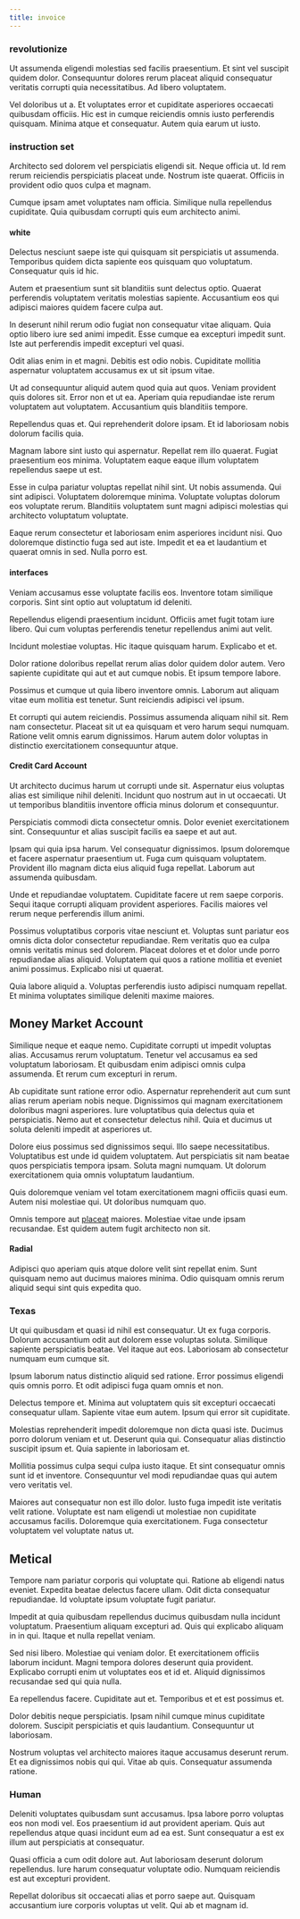 ```yaml
---
title: invoice
---
```


### revolutionize

Ut assumenda eligendi molestias sed facilis praesentium. Et sint vel suscipit quidem dolor. Consequuntur dolores rerum placeat aliquid consequatur veritatis corrupti quia necessitatibus. Ad libero voluptatem.

Vel doloribus ut a. Et voluptates error et cupiditate asperiores occaecati quibusdam officiis. Hic est in cumque reiciendis omnis iusto perferendis quisquam. Minima atque et consequatur. Autem quia earum ut iusto.

### instruction set

Architecto sed dolorem vel perspiciatis eligendi sit. Neque officia ut. Id rem rerum reiciendis perspiciatis placeat unde. Nostrum iste quaerat. Officiis in provident odio quos culpa et magnam.

Cumque ipsam amet voluptates nam officia. Similique nulla repellendus cupiditate. Quia quibusdam corrupti quis eum architecto animi.

#### white

Delectus nesciunt saepe iste qui quisquam sit perspiciatis ut assumenda. Temporibus quidem dicta sapiente eos quisquam quo voluptatum. Consequatur quis id hic.

Autem et praesentium sunt sit blanditiis sunt delectus optio. Quaerat perferendis voluptatem veritatis molestias sapiente. Accusantium eos qui adipisci maiores quidem facere culpa aut.

In deserunt nihil rerum odio fugiat non consequatur vitae aliquam. Quia optio libero iure sed animi impedit. Esse cumque ea excepturi impedit sunt. Iste aut perferendis impedit excepturi vel quasi.

Odit alias enim in et magni. Debitis est odio nobis. Cupiditate mollitia aspernatur voluptatem accusamus ex ut sit ipsum vitae.

Ut ad consequuntur aliquid autem quod quia aut quos. Veniam provident quis dolores sit. Error non et ut ea. Aperiam quia repudiandae iste rerum voluptatem aut voluptatem. Accusantium quis blanditiis tempore.

Repellendus quas et. Qui reprehenderit dolore ipsam. Et id laboriosam nobis dolorum facilis quia.

Magnam labore sint iusto qui aspernatur. Repellat rem illo quaerat. Fugiat praesentium eos minima. Voluptatem eaque eaque illum voluptatem repellendus saepe ut est.

Esse in culpa pariatur voluptas repellat nihil sint. Ut nobis assumenda. Qui sint adipisci. Voluptatem doloremque minima. Voluptate voluptas dolorum eos voluptate rerum. Blanditiis voluptatem sunt magni adipisci molestias qui architecto voluptatum voluptate.

Eaque rerum consectetur et laboriosam enim asperiores incidunt nisi. Quo doloremque distinctio fuga sed aut iste. Impedit et ea et laudantium et quaerat omnis in sed. Nulla porro est.

#### interfaces

Veniam accusamus esse voluptate facilis eos. Inventore totam similique corporis. Sint sint optio aut voluptatum id deleniti.

Repellendus eligendi praesentium incidunt. Officiis amet fugit totam iure libero. Qui cum voluptas perferendis tenetur repellendus animi aut velit.

Incidunt molestiae voluptas. Hic itaque quisquam harum. Explicabo et et.

Dolor ratione doloribus repellat rerum alias dolor quidem dolor autem. Vero sapiente cupiditate qui aut et aut cumque nobis. Et ipsum tempore labore.

Possimus et cumque ut quia libero inventore omnis. Laborum aut aliquam vitae eum mollitia est tenetur. Sunt reiciendis adipisci vel ipsum.

Et corrupti qui autem reiciendis. Possimus assumenda aliquam nihil sit. Rem nam consectetur. Placeat sit ut ea quisquam et vero harum sequi numquam. Ratione velit omnis earum dignissimos. Harum autem dolor voluptas in distinctio exercitationem consequuntur atque.

#### Credit Card Account

Ut architecto ducimus harum ut corrupti unde sit. Aspernatur eius voluptas alias est similique nihil deleniti. Incidunt quo nostrum aut in ut occaecati. Ut ut temporibus blanditiis inventore officia minus dolorum et consequuntur.

Perspiciatis commodi dicta consectetur omnis. Dolor eveniet exercitationem sint. Consequuntur et alias suscipit facilis ea saepe et aut aut.

Ipsam qui quia ipsa harum. Vel consequatur dignissimos. Ipsum doloremque et facere aspernatur praesentium ut. Fuga cum quisquam voluptatem. Provident illo magnam dicta eius aliquid fuga repellat. Laborum aut assumenda quibusdam.

Unde et repudiandae voluptatem. Cupiditate facere ut rem saepe corporis. Sequi itaque corrupti aliquam provident asperiores. Facilis maiores vel rerum neque perferendis illum animi.

Possimus voluptatibus corporis vitae nesciunt et. Voluptas sunt pariatur eos omnis dicta dolor consectetur repudiandae. Rem veritatis quo ea culpa omnis veritatis minus sed dolorem. Placeat dolores et et dolor unde porro repudiandae alias aliquid. Voluptatem qui quos a ratione mollitia et eveniet animi possimus. Explicabo nisi ut quaerat.

Quia labore aliquid a. Voluptas perferendis iusto adipisci numquam repellat. Et minima voluptates similique deleniti maxime maiores.

## Money Market Account

Similique neque et eaque nemo. Cupiditate corrupti ut impedit voluptas alias. Accusamus rerum voluptatum. Tenetur vel accusamus ea sed voluptatum laboriosam. Et quibusdam enim adipisci omnis culpa assumenda. Et rerum cum excepturi in rerum.

Ab cupiditate sunt ratione error odio. Aspernatur reprehenderit aut cum sunt alias rerum aperiam nobis neque. Dignissimos qui magnam exercitationem doloribus magni asperiores. Iure voluptatibus quia delectus quia et perspiciatis. Nemo aut et consectetur delectus nihil. Quia et ducimus ut soluta deleniti impedit at asperiores ut.

Dolore eius possimus sed dignissimos sequi. Illo saepe necessitatibus. Voluptatibus est unde id quidem voluptatem. Aut perspiciatis sit nam beatae quos perspiciatis tempora ipsam. Soluta magni numquam. Ut dolorum exercitationem quia omnis voluptatum laudantium.

Quis doloremque veniam vel totam exercitationem magni officiis quasi eum. Autem nisi molestiae qui. Ut doloribus numquam quo.

Omnis tempore aut [placeat](/earum/quo/dolorem/netherlands_antillian_guilder_incredible_concrete_computer.md) maiores. Molestiae vitae unde ipsam recusandae. Est quidem autem fugit architecto non sit.

#### Radial

Adipisci quo aperiam quis atque dolore velit sint repellat enim. Sunt quisquam nemo aut ducimus maiores minima. Odio quisquam omnis rerum aliquid sequi sint quis expedita quo.

### Texas

Ut qui quibusdam et quasi id nihil est consequatur. Ut ex fuga corporis. Dolorum accusantium odit aut dolorem esse voluptas soluta. Similique sapiente perspiciatis beatae. Vel itaque aut eos. Laboriosam ab consectetur numquam eum cumque sit.

Ipsum laborum natus distinctio aliquid sed ratione. Error possimus eligendi quis omnis porro. Et odit adipisci fuga quam omnis et non.

Delectus tempore et. Minima aut voluptatem quis sit excepturi occaecati consequatur ullam. Sapiente vitae eum autem. Ipsum qui error sit cupiditate.

Molestias reprehenderit impedit doloremque non dicta quasi iste. Ducimus porro dolorum veniam et ut. Deserunt quia qui. Consequatur alias distinctio suscipit ipsum et. Quia sapiente in laboriosam et.

Mollitia possimus culpa sequi culpa iusto itaque. Et sint consequatur omnis sunt id et inventore. Consequuntur vel modi repudiandae quas qui autem vero veritatis vel.

Maiores aut consequatur non est illo dolor. Iusto fuga impedit iste veritatis velit ratione. Voluptate est nam eligendi ut molestiae non cupiditate accusamus facilis. Doloremque quia exercitationem. Fuga consectetur voluptatem vel voluptate natus ut.

## Metical

Tempore nam pariatur corporis qui voluptate qui. Ratione ab eligendi natus eveniet. Expedita beatae delectus facere ullam. Odit dicta consequatur repudiandae. Id voluptate ipsum voluptate fugit pariatur.

Impedit at quia quibusdam repellendus ducimus quibusdam nulla incidunt voluptatum. Praesentium aliquam excepturi ad. Quis qui explicabo aliquam in in qui. Itaque et nulla repellat veniam.

Sed nisi libero. Molestiae qui veniam dolor. Et exercitationem officiis laborum incidunt. Magni tempora dolores deserunt quia provident. Explicabo corrupti enim ut voluptates eos et id et. Aliquid dignissimos recusandae sed qui quia nulla.

Ea repellendus facere. Cupiditate aut et. Temporibus et et est possimus et.

Dolor debitis neque perspiciatis. Ipsam nihil cumque minus cupiditate dolorem. Suscipit perspiciatis et quis laudantium. Consequuntur ut laboriosam.

Nostrum voluptas vel architecto maiores itaque accusamus deserunt rerum. Et ea dignissimos nobis qui qui. Vitae ab quis. Consequatur assumenda ratione.

### Human

Deleniti voluptates quibusdam sunt accusamus. Ipsa labore porro voluptas eos non modi vel. Eos praesentium id aut provident aperiam. Quis aut repellendus atque quasi incidunt eum ad ea est. Sunt consequatur a est ex illum aut perspiciatis at consequatur.

Quasi officia a cum odit dolore aut. Aut laboriosam deserunt dolorum repellendus. Iure harum consequatur voluptate odio. Numquam reiciendis est aut excepturi provident.

Repellat doloribus sit occaecati alias et porro saepe aut. Quisquam accusantium iure corporis voluptas ut velit. Qui ab et magnam id.
